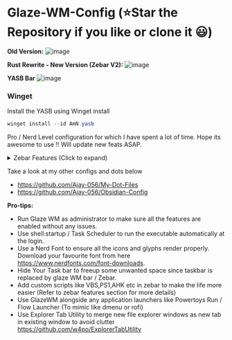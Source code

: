 # Glaze-WM-Config (⭐Star the Repository if you like or clone it 😃)

**Old Version:**
![image](https://github.com/Ajay-056/Glaze-WM-Config/assets/40629789/df28ef97-8380-44f5-8cbf-6e176b19a355)

**Rust Rewrite - New Version (Zebar V2):**
![image](https://github.com/user-attachments/assets/36263e26-3018-43b0-8491-a8ec78d4504e)

**YASB Bar**
![image](https://github.com/user-attachments/assets/7c98ce97-b6a8-4e33-8597-75fa690066ef)

### Winget
Install the YASB using Winget install
```powershell
winget install --id AmN.yasb
```

Pro / Nerd Level configuration for which I have spent a lot of time. Hope its awesome to use !! Will update new feats ASAP.

<details>
  <summary>Zebar Features (Click to expand)</summary>

  **Left Panel**
  - Clickable Named Workspaces
  
  **Center Panel**
  - Date time (when clicked, will show the Notification + Calendar)

  **Right Panel**
  - Resize (Hidden by default, will show on key binding press)
  - Tiling direction change (clickable)
  - Volume control (clickable, increase and decrease)
  - Network bubble (Realtime download and upload speed)
  - Utilization bubble (CPU and Memory utilization) (when clicked, will open task manager)
  - Battery bubble (Battery colored status,icons and battery cycle count) (when clicked, will open action center)
  - Other bubble (System uptime and Drive utilization [configurable])
</details>

Take a look at my other configs and dots below

- <https://github.com/Ajay-056/My-Dot-Files>
- <https://github.com/Ajay-056/Obsidian-Config>

**Pro-tips:**

- Run Glaze WM as administrator to make sure all the features are enabled without any issues.
- Use shell:startup / Task Scheduler to run the executable automatically at the login.
- Use a Nerd Font to ensure all the icons and glyphs render properly. Download your favourite font from here <https://www.nerdfonts.com/font-downloads>.
- Hide Your Task bar to freeup some unwanted space since taskbar is replaced by glaze WM bar / Zebar.
- Add custom scripts like VBS,PS1,AHK etc in zebar to make the life more easier (Refer to zebar features section for more details)
- Use GlazeWM alongside any application launchers like Powertoys Run / Flow Launcher (To mimic like dmenu or rofi)
- Use Explorer Tab Utility to merge new file explorer windows as new tab in existing window to avoid clutter <https://github.com/w4po/ExplorerTabUtility>
